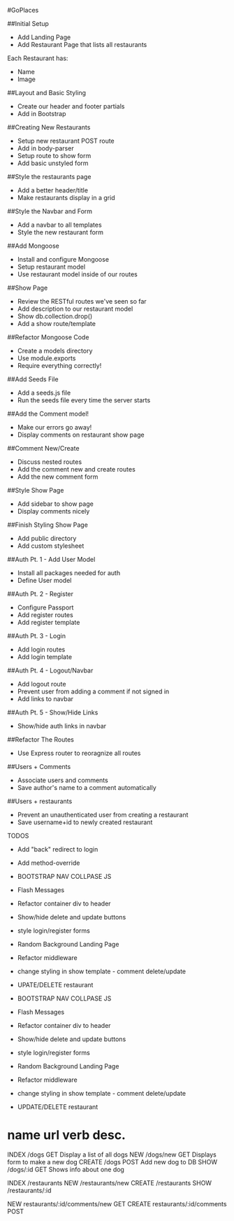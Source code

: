 #GoPlaces

##Initial Setup
* Add Landing Page
* Add Restaurant Page that lists all restaurants

Each Restaurant has:
   * Name
   * Image

##Layout and Basic Styling
* Create our header and footer partials
* Add in Bootstrap

##Creating New Restaurants
* Setup new restaurant POST route
* Add in body-parser
* Setup route to show form
* Add basic unstyled form

##Style the restaurants page
* Add a better header/title
* Make restaurants display in a grid

##Style the Navbar and Form
* Add a navbar to all templates
* Style the new restaurant form

##Add Mongoose
* Install and configure Mongoose
* Setup restaurant model
* Use restaurant model inside of our routes

##Show Page
* Review the RESTful routes we've seen so far
* Add description to our restaurant model
* Show db.collection.drop()
* Add a show route/template

##Refactor Mongoose Code
* Create a models directory
* Use module.exports
* Require everything correctly!

##Add Seeds File
* Add a seeds.js file
* Run the seeds file every time the server starts

##Add the Comment model!
* Make our errors go away!
* Display comments on restaurant show page

##Comment New/Create
* Discuss nested routes
* Add the comment new and create routes
* Add the new comment form

##Style Show Page
* Add sidebar to show page
* Display comments nicely

##Finish Styling Show Page
* Add public directory
* Add custom stylesheet

##Auth Pt. 1 - Add User Model
* Install all packages needed for auth
* Define User model 

##Auth Pt. 2 - Register
* Configure Passport
* Add register routes
* Add register template

##Auth Pt. 3 - Login
* Add login routes
* Add login template

##Auth Pt. 4 - Logout/Navbar
* Add logout route
* Prevent user from adding a comment if not signed in
* Add links to navbar

##Auth Pt. 5 - Show/Hide Links
* Show/hide auth links in navbar 

##Refactor The Routes
* Use Express router to reoragnize all routes

##Users + Comments
* Associate users and comments
* Save author's name to a comment automatically

##Users + restaurants
* Prevent an unauthenticated user from creating a restaurant
* Save username+id to newly created restaurant


TODOS
* Add "back" redirect to login
* Add method-override
* BOOTSTRAP NAV COLLPASE JS
* Flash Messages
* Refactor container div to header
* Show/hide delete and update buttons
* style login/register forms
* Random Background Landing Page
* Refactor middleware
* change styling in show template - comment delete/update
* UPATE/DELETE restaurant

* BOOTSTRAP NAV COLLPASE JS
* Flash Messages
* Refactor container div to header
* Show/hide delete and update buttons
* style login/register forms
* Random Background Landing Page
* Refactor middleware
* change styling in show template - comment delete/update
* UPDATE/DELETE restaurant




 
name      url      verb    desc.
===============================================
INDEX   /dogs      GET   Display a list of all dogs
NEW     /dogs/new  GET   Displays form to make a new dog
CREATE  /dogs      POST  Add new dog to DB
SHOW    /dogs/:id  GET   Shows info about one dog

INDEX   /restaurants
NEW     /restaurants/new
CREATE  /restaurants
SHOW    /restaurants/:id

NEW     restaurants/:id/comments/new    GET
CREATE  restaurants/:id/comments      POST
